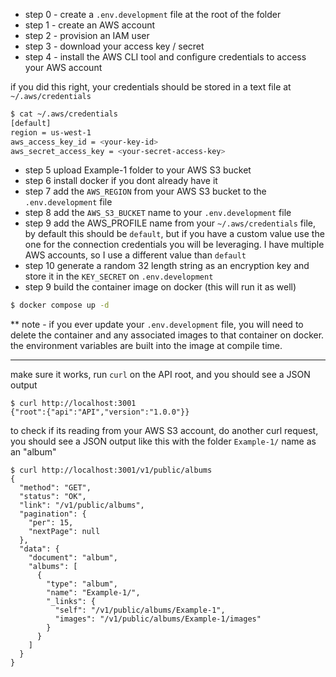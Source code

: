 - step 0 - create a `.env.development` file at the root of the folder
- step 1 - create an AWS account
- step 2 - provision an IAM user
- step 3 - download your access key / secret
- step 4 - install the AWS CLI tool and configure credentials to access your AWS account

if you did this right, your credentials should be stored in a text file at `~/.aws/credentials`
```bash
$ cat ~/.aws/credentials
[default]
region = us-west-1
aws_access_key_id = <your-key-id>
aws_secret_access_key = <your-secret-access-key>
```

- step 5 upload Example-1 folder to your AWS S3 bucket
- step 6 install docker if you dont already have it
- step 7 add the `AWS_REGION` from your AWS S3 bucket to the `.env.development` file
- step 8 add the `AWS_S3_BUCKET` name to your `.env.development` file
- step 9 add the AWS_PROFILE name from your `~/.aws/credentials` file, by default this should be `default`, but if you have a custom value use the one for the connection credentials you will be leveraging. I have multiple AWS accounts, so I use a different value than `default`
- step 10 generate a random 32 length string as an encryption key and store it in the `KEY_SECRET` on `.env.development`
- step 9 build the container image on docker (this will run it as well)

```bash
$ docker compose up -d
```
** note - if you ever update your `.env.development` file, you will need to delete the container and any associated images to that container on docker. the environment variables are built into the image at compile time.

---

make sure it works, run `curl` on the API root, and you should see a JSON output

```
$ curl http://localhost:3001
{"root":{"api":"API","version":"1.0.0"}}
```

to check if its reading from your AWS S3 account, do another curl request, you should see a JSON output like this with the folder `Example-1/` name as an "album"

```
$ curl http://localhost:3001/v1/public/albums
{
  "method": "GET",
  "status": "OK",
  "link": "/v1/public/albums",
  "pagination": {
    "per": 15,
    "nextPage": null
  },
  "data": {
    "document": "album",
    "albums": [
      {
        "type": "album",
        "name": "Example-1/",
        "_links": {
          "self": "/v1/public/albums/Example-1",
          "images": "/v1/public/albums/Example-1/images"
        }
      }
    ]
  }
}
```
